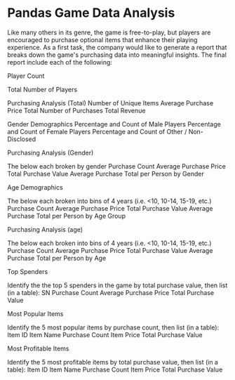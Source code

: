 # Pandas Game Data Analysis

Like many others in its genre, the game is free-to-play, but players are encouraged to purchase optional items that enhance their playing experience. As a first task, the company would like to generate a report that breaks down the game's purchasing data into meaningful insights.
The final report include each of the following:

Player Count


Total Number of Players


Purchasing Analysis (Total)
Number of Unique Items
Average Purchase Price
Total Number of Purchases
Total Revenue


Gender Demographics
Percentage and Count of Male Players
Percentage and Count of Female Players
Percentage and Count of Other / Non-Disclosed


Purchasing Analysis (Gender)

The below each broken by gender
Purchase Count
Average Purchase Price
Total Purchase Value
Average Purchase Total per Person by Gender


Age Demographics

The below each broken into bins of 4 years (i.e. <10, 10-14, 15-19, etc.)
Purchase Count
Average Purchase Price
Total Purchase Value
Average Purchase Total per Person by Age Group


Purchasing Analysis (age)

The below each broken into bins of 4 years (i.e. <10, 10-14, 15-19, etc.)
Purchase Count
Average Purchase Price
Total Purchase Value
Average Purchase Total per Person by Age


Top Spenders

Identify the the top 5 spenders in the game by total purchase value, then list (in a table):
SN
Purchase Count
Average Purchase Price
Total Purchase Value


Most Popular Items

Identify the 5 most popular items by purchase count, then list (in a table):
Item ID
Item Name
Purchase Count
Item Price
Total Purchase Value


Most Profitable Items

Identify the 5 most profitable items by total purchase value, then list (in a table):
Item ID
Item Name
Purchase Count
Item Price
Total Purchase Value

